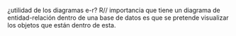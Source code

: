 
¿utilidad de los diagramas e-r?
R// importancia que tiene un diagrama de entidad-relación dentro de una base de datos es que se pretende visualizar los objetos que están dentro de esta.
